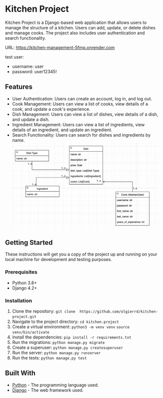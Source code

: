 # Kitchen Project

Kitchen Project is a Django-based web application that allows users to manage the structure of a kitchen. Users can add, update, or delete dishes and manage cooks. The project also includes user authentication and search functionality.

URL: https://kitchen-management-5fmp.onrender.com

test user: 
- username: user
- password: user12345!
## Features

- User Authentication: Users can create an account, log in, and log out.
- Cook Management: Users can view a list of cooks, view details of a cook, and update a cook's experience.
- Dish Management: Users can view a list of dishes, view details of a dish, and update a dish.
- Ingredient Management: Users can view a list of ingredients, view details of an ingredient, and update an ingredient.
- Search Functionality: Users can search for dishes and ingredients by name.
![kitchen-data-structure.png](kitchen-data-structure.png)
## Getting Started
These instructions will get you a copy of the project up and running on your local machine for development and testing purposes.

### Prerequisites

- Python 3.8+
- Django 4.2+

### Installation

1. Clone the repository:
`git clone  https://github.com/olgierrd/kitchen-project.git`
2. Navigate to the project directory:
`cd kitchen-project`
3. Create a virtual environment:
`python3 -m venv venv`
`source venv/bin/activate`
4. Install the dependencies:
`pip install -r requirements.txt`
5. Run the migrations:
`python manage.py migrate`
6. Create a superuser:
`python manage.py createsuperuser`
7. Run the server:
`python manage.py runserver`
8. Run the tests:
`python manage.py test`
## Built With

- [Python](https://www.python.org/) - The programming language used.
- [Django](https://www.djangoproject.com/) - The web framework used.
